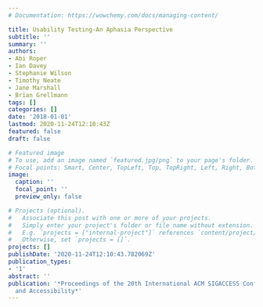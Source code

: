 ```yaml
---
# Documentation: https://wowchemy.com/docs/managing-content/

title: Usability Testing-An Aphasia Perspective
subtitle: ''
summary: ''
authors:
- Abi Roper
- Ian Davey
- Stephanie Wilson
- Timothy Neate
- Jane Marshall
- Brian Grellmann
tags: []
categories: []
date: '2018-01-01'
lastmod: 2020-11-24T12:10:43Z
featured: false
draft: false

# Featured image
# To use, add an image named `featured.jpg/png` to your page's folder.
# Focal points: Smart, Center, TopLeft, Top, TopRight, Left, Right, BottomLeft, Bottom, BottomRight.
image:
  caption: ''
  focal_point: ''
  preview_only: false

# Projects (optional).
#   Associate this post with one or more of your projects.
#   Simply enter your project's folder or file name without extension.
#   E.g. `projects = ["internal-project"]` references `content/project/deep-learning/index.md`.
#   Otherwise, set `projects = []`.
projects: []
publishDate: '2020-11-24T12:10:43.782069Z'
publication_types:
- '1'
abstract: ''
publication: '*Proceedings of the 20th International ACM SIGACCESS Conference on Computers
  and Accessibility*'
---
```


